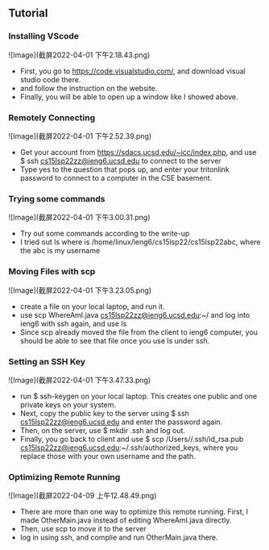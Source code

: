 ## Tutorial


### Installing VScode

![Image](截屏2022-04-01 下午2.18.43.png)

* First, you go to https://code.visualstudio.com/, and download visual studio code there. 
* and follow the instruction on the website. 
* Finally, you will be able to open up a window like I showed above. 

### Remotely Connecting

![Image](截屏2022-04-01 下午2.52.39.png)

* Get your account from 
https://sdacs.ucsd.edu/~icc/index.php, and use $ ssh cs15lsp22zz@ieng6.ucsd.edu to connect to the server
* Type yes to the question that pops up, and enter your tritonlink password to connect to a computer in the CSE basement. 

### Trying some commands

![Image](截屏2022-04-01 下午3.00.31.png)

* Try out some commands according to the write-up
* I tried out ls <directory> where <directory> is /home/linux/ieng6/cs15lsp22/cs15lsp22abc, where the abc is my username

### Moving Files with scp

![Image](截屏2022-04-01 下午3.23.05.png)

* create a file on your local laptop, and run it.
* use scp WhereAmI.java cs15lsp22zz@ieng6.ucsd.edu:~/
and log into ieng6 with ssh again, and use ls
* Since scp already moved the file from the client to ieng6 computer, you should be able to see that file once you use ls under ssh. 

### Setting an SSH Key

![Image](截屏2022-04-01 下午3.47.33.png)

* run $ ssh-keygen on your local laptop. This creates one public and one private keys on your system.
* Next, copy the public key to the server using $ ssh cs15lsp22zz@ieng6.ucsd.edu and enter the password again. 
* Then, on the server, use $ mkdir .ssh and log out. 
* Finally, you go back to client and use $ scp /Users/<user-name>/.ssh/id_rsa.pub cs15lsp22zz@ieng6.ucsd.edu:~/.ssh/authorized_keys, where you replace those with your own username and the path. 

### Optimizing Remote Running

![Image](截屏2022-04-09 上午12.48.49.png)

* There are more than one way to optimize this remote running. First, I made OtherMain.java instead of editing WhereAmI.java directly. 
* Then, use scp to move it to the server
* log in using ssh, and complie and run OtherMain.java there. 
